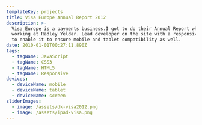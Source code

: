 ```yaml
---
templateKey: projects
title: Visa Europe Annual Report 2012
description: >-
  Visa Europe is a payments business.I got to do their Annual Report whilst
  working at Radley Yeldar. Lead developer on the site with a responsive design
  to enable it to ensure mobile and tablet compatibility as well.
date: 2010-01-01T00:27:11.890Z
tags:
  - tagName: JavaScript
  - tagName: CSS3
  - tagName: HTML5
  - tagName: Responsive
devices:
  - deviceName: mobile
  - deviceName: tablet
  - deviceName: screen
sliderImages:
  - image: /assets/dk-visa2012.png
  - image: /assets/ipad-visa.png
---
```


